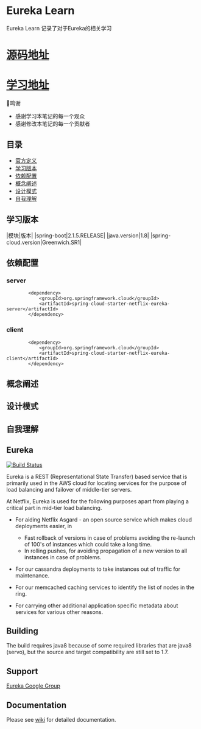 # Eureka Learn
Eureka Learn 记录了对于Eureka的相关学习
# [源码地址](https://github.com/Netflix/eureka.git)
# [学习地址](https://github.com/independenter/eureka.git)

:100:鸣谢
- 感谢学习本笔记的每一个观众
- 感谢修改本笔记的每一个贡献者

## 目录
- [官方定义](#Eureka)
- [学习版本](#学习版本)
- [依赖配置](#依赖配置)
- [概念阐述](#概念阐述) 
- [设计模式](#设计模式) 
- [自我理解](#自我理解)

## 学习版本
|模块|版本|
|spring-boot|2.1.5.RELEASE|
|java.version|1.8|
|spring-cloud.version|Greenwich.SR1|

## 依赖配置
### server
```
		<dependency>
			<groupId>org.springframework.cloud</groupId>
			<artifactId>spring-cloud-starter-netflix-eureka-server</artifactId>
		</dependency>
```
### client
```
        <dependency>
            <groupId>org.springframework.cloud</groupId>
            <artifactId>spring-cloud-starter-netflix-eureka-client</artifactId>
        </dependency>
```
## 概念阐述

## 设计模式

## 自我理解

## Eureka
[![Build Status](https://travis-ci.org/Netflix/eureka.svg?branch=master)](https://travis-ci.org/Netflix/eureka)

Eureka is a REST (Representational State Transfer) based service that is primarily used in the AWS cloud for locating services for the purpose of load balancing and failover of middle-tier servers.

At Netflix, Eureka is used for the following purposes apart from playing a critical part in mid-tier load balancing.

* For aiding Netflix Asgard - an open source service which makes cloud deployments easier, in  
    + Fast rollback of versions in case of problems avoiding the re-launch of 100's of instances which 
      could take a long time.
    + In rolling pushes, for avoiding propagation of a new version to all instances in case of problems.

* For our cassandra deployments to take instances out of traffic for maintenance.

* For our memcached caching services to identify the list of nodes in the ring.

* For carrying other additional application specific metadata about services for various other reasons.


Building
----------
The build requires java8 because of some required libraries that are java8 (servo), but the source and target compatibility are still set to 1.7.


Support
----------
[Eureka Google Group](https://groups.google.com/forum/?fromgroups#!forum/eureka_netflix)


Documentation
--------------
Please see [wiki](https://github.com/Netflix/eureka/wiki) for detailed documentation.